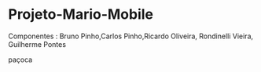 # Projeto-Mario-Mobile




Componentes : Bruno Pinho,Carlos Pinho,Ricardo Oliveira, Rondinelli Vieira, Guilherme Pontes

paçoca
